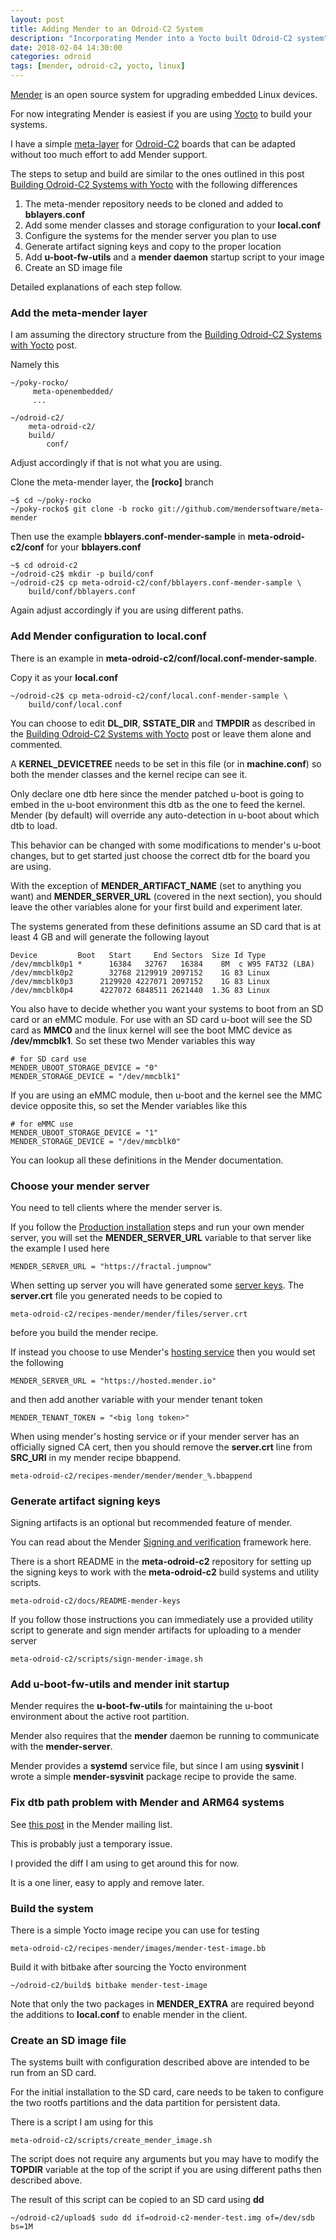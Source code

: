 ```yaml
---
layout: post
title: Adding Mender to an Odroid-C2 System
description: "Incorporating Mender into a Yocto built Odroid-C2 system"
date: 2018-02-04 14:30:00
categories: odroid 
tags: [mender, odroid-c2, yocto, linux]
---
```


[Mender][mender-io] is an open source system for upgrading embedded Linux devices.

For now integrating Mender is easiest if you are using [Yocto][yocto] to build your systems.

I have a simple [meta-layer][meta-odroid-c2] for [Odroid-C2][odroid-c2] boards that can be adapted without too much effort to add Mender support.

The steps to setup and build are similar to the ones outlined in this post [Building Odroid-C2 Systems with Yocto][odroid-c2-yocto] with the following differences   

1. The meta-mender repository needs to be cloned and added to **bblayers.conf**
2. Add some mender classes and storage configuration to your **local.conf**
3. Configure the systems for the mender server you plan to use
4. Generate artifact signing keys and copy to the proper location
5. Add **u-boot-fw-utils** and a **mender daemon** startup script to your image
6. Create an SD image file

Detailed explanations of each step follow.

### Add the meta-mender layer

I am assuming the directory structure from the [Building Odroid-C2 Systems with Yocto][odroid-c2-yocto] post.

Namely this

    ~/poky-rocko/
         meta-openembedded/
         ...

    ~/odroid-c2/
        meta-odroid-c2/
        build/
            conf/

Adjust accordingly if that is not what you are using.

Clone the meta-mender layer, the **[rocko]** branch

    ~$ cd ~/poky-rocko
    ~/poky-rocko$ git clone -b rocko git://github.com/mendersoftware/meta-mender

Then use the example **bblayers.conf-mender-sample** in **meta-odroid-c2/conf** for your **bblayers.conf**

    ~$ cd odroid-c2
    ~/odroid-c2$ mkdir -p build/conf
    ~/odroid-c2$ cp meta-odroid-c2/conf/bblayers.conf-mender-sample \
        build/conf/bblayers.conf

Again adjust accordingly if you are using different paths.

### Add Mender configuration to local.conf

There is an example in **meta-odroid-c2/conf/local.conf-mender-sample**.

Copy it as your **local.conf**

    ~/odroid-c2$ cp meta-odroid-c2/conf/local.conf-mender-sample \
        build/conf/local.conf

You can choose to edit **DL\_DIR**, **SSTATE\_DIR** and **TMPDIR** as described in the [Building Odroid-C2 Systems with Yocto][odroid-c2-yocto] post or leave them alone and commented.

A **KERNEL\_DEVICETREE** needs to be set in this file (or in **machine.conf**) so both the mender classes and the kernel recipe can see it. 

Only declare one dtb here since the mender patched u-boot is going to embed in the u-boot environment this dtb as the one to feed the kernel. Mender (by default) will override any auto-detection in u-boot about which dtb to load. 

This behavior can be changed with some modifications to mender's u-boot changes, but to get started just choose the correct dtb for the board you are using.

With the exception of **MENDER\_ARTIFACT\_NAME** (set to anything you want) and **MENDER\_SERVER\_URL** (covered in the next section), you should leave the other variables alone for your first build and experiment later.

The systems generated from these definitions assume an SD card that is at least 4 GB and will generate the following layout

    Device         Boot   Start     End Sectors  Size Id Type
    /dev/mmcblk0p1 *      16384   32767   16384    8M  c W95 FAT32 (LBA)
    /dev/mmcblk0p2        32768 2129919 2097152    1G 83 Linux
    /dev/mmcblk0p3      2129920 4227071 2097152    1G 83 Linux
    /dev/mmcblk0p4      4227072 6848511 2621440  1.3G 83 Linux

You also have to decide whether you want your systems to boot from an SD card or an eMMC module. For use with an SD card u-boot will see the SD card as **MMC0** and the linux kernel will see the boot MMC device as **/dev/mmcblk1**. So set these two Mender variables this way

    # for SD card use
    MENDER_UBOOT_STORAGE_DEVICE = "0"
    MENDER_STORAGE_DEVICE = "/dev/mmcblk1"

If you are using an eMMC module, then u-boot and the kernel see the MMC device opposite this, so set the Mender variables like this

    # for eMMC use
    MENDER_UBOOT_STORAGE_DEVICE = "1"
    MENDER_STORAGE_DEVICE = "/dev/mmcblk0"

You can lookup all these definitions in the Mender documentation.

### Choose your mender server

You need to tell clients where the mender server is.

If you follow the [Production installation][mender-server-production-install] steps and run your own mender server, you will set the **MENDER\_SERVER\_URL** variable to that server like the example I used here

    MENDER_SERVER_URL = "https://fractal.jumpnow"

When setting up server you will have generated some [server keys][server-keys]. The **server.crt** file you generated needs to be copied to

    meta-odroid-c2/recipes-mender/mender/files/server.crt

before you build the mender recipe.

If instead you choose to use Mender's [hosting service][hosted-mender-io-signup] then you would set the following

    MENDER_SERVER_URL = "https://hosted.mender.io"

and then add another variable with your mender tenant token

    MENDER_TENANT_TOKEN = "<big long token>" 

When using mender's hosting service or if your mender server has an officially signed CA cert, then you should remove the **server.crt** line from **SRC_URI** in my mender recipe bbappend.

    meta-odroid-c2/recipes-mender/mender/mender_%.bbappend

### Generate artifact signing keys

Signing artifacts is an optional but recommended feature of mender.

You can read about the Mender [Signing and verification][signing-and-verification] framework here.

There is a short README in the **meta-odroid-c2** repository for setting up the signing keys to work with the **meta-odroid-c2** build systems and utility scripts.

    meta-odroid-c2/docs/README-mender-keys

If you follow those instructions you can immediately use a provided utility script to generate and sign mender artifacts for uploading to a mender server

    meta-odroid-c2/scripts/sign-mender-image.sh
 
### Add u-boot-fw-utils and mender init startup

Mender requires the **u-boot-fw-utils** for maintaining the u-boot environment about the active root partition.

Mender also requires that the **mender** daemon be running to communicate with the **mender-server**.

Mender provides a **systemd** service file, but since I am using **sysvinit** I wrote a simple **mender-sysvinit** package recipe to provide the same.

### Fix dtb path problem with Mender and ARM64 systems

See [this post][mender-dtb-name-post] in the Mender mailing list.

This is probably just a temporary issue. 

I provided the diff I am using to get around this for now.

It is a one liner, easy to apply and remove later.

### Build the system

There is a simple Yocto image recipe you can use for testing

    meta-odroid-c2/recipes-mender/images/mender-test-image.bb

Build it with bitbake after sourcing the Yocto environment

    ~/odroid-c2/build$ bitbake mender-test-image 

Note that only the two packages in **MENDER\_EXTRA** are required beyond the additions to **local.conf** to enable mender in the client.

### Create an SD image file

The systems built with configuration described above are intended to be run from an SD card.

For the initial installation to the SD card, care needs to be taken to configure the two rootfs partitions and the data partition for persistent data.

There is a script I am using for this

    meta-odroid-c2/scripts/create_mender_image.sh

The script does not require any arguments but you may have to modify the **TOPDIR** variable at the top of the script if you are using different paths then described above.

The result of this script can be copied to an SD card using **dd**

    ~/odroid-c2/upload$ sudo dd if=odroid-c2-mender-test.img of=/dev/sdb bs=1M  



[mender-io]: https://mender.io/what-is-mender
[yocto]: https://www.yoctoproject.org/
[meta-odroid-c2]: https://github.com/jumpnow/meta-odroid-c2
[odroid-c2]: https://wiki.odroid.com/odroid-c2/odroid-c2
[odroid-c2-yocto]: http://www.jumpnowtek.com/odroid/Odroid-C2-Systems-with-Yocto.html
[hosted-mender-io-signup]: https://mender.io/signup
[mender-server-production-install]: https://docs.mender.io/1.3/administration/production-installation
[server-keys]: https://docs.mender.io/1.3/administration/production-installation#certificates-and-keys
[signing-and-verification]: https://docs.mender.io/1.3/artifacts/signing-and-verification
[mender-dtb-name-post]: https://groups.google.com/a/lists.mender.io/forum/#!topic/mender/vIat43mM9tw